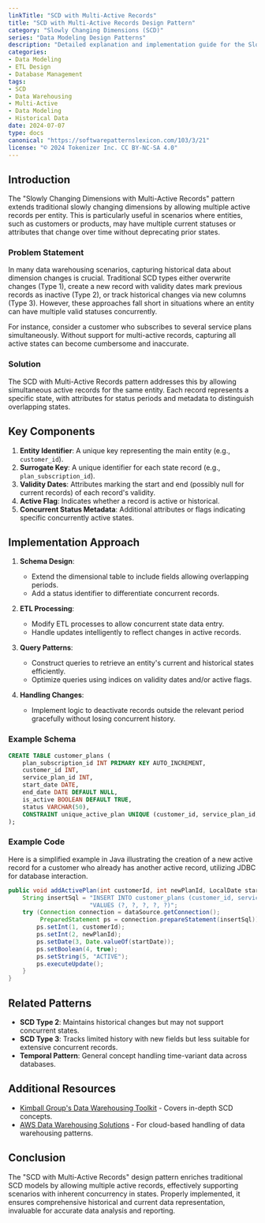 ```yaml
---
linkTitle: "SCD with Multi-Active Records"
title: "SCD with Multi-Active Records Design Pattern"
category: "Slowly Changing Dimensions (SCD)"
series: "Data Modeling Design Patterns"
description: "Detailed explanation and implementation guide for the Slowly Changing Dimensions (SCD) pattern with support for multiple active records, ensuring accurate historical data retention while catering to scenarios with multiple concurrent states for an entity."
categories:
- Data Modeling
- ETL Design
- Database Management
tags:
- SCD
- Data Warehousing
- Multi-Active
- Data Modeling
- Historical Data
date: 2024-07-07
type: docs
canonical: "https://softwarepatternslexicon.com/103/3/21"
license: "© 2024 Tokenizer Inc. CC BY-NC-SA 4.0"
---
```


## Introduction

The "Slowly Changing Dimensions with Multi-Active Records" pattern extends traditional slowly changing dimensions by allowing multiple active records per entity. This is particularly useful in scenarios where entities, such as customers or products, may have multiple current statuses or attributes that change over time without deprecating prior states.

### Problem Statement

In many data warehousing scenarios, capturing historical data about dimension changes is crucial. Traditional SCD types either overwrite changes (Type 1), create a new record with validity dates mark previous records as inactive (Type 2), or track historical changes via new columns (Type 3). However, these approaches fall short in situations where an entity can have multiple valid statuses concurrently.

For instance, consider a customer who subscribes to several service plans simultaneously. Without support for multi-active records, capturing all active states can become cumbersome and inaccurate.

### Solution

The SCD with Multi-Active Records pattern addresses this by allowing simultaneous active records for the same entity. Each record represents a specific state, with attributes for status periods and metadata to distinguish overlapping states.

## Key Components

1. **Entity Identifier**: A unique key representing the main entity (e.g., `customer_id`).
2. **Surrogate Key**: A unique identifier for each state record (e.g., `plan_subscription_id`).
3. **Validity Dates**: Attributes marking the start and end (possibly null for current records) of each record's validity.
4. **Active Flag**: Indicates whether a record is active or historical.
5. **Concurrent Status Metadata**: Additional attributes or flags indicating specific concurrently active states.

## Implementation Approach

1. **Schema Design**:
   - Extend the dimensional table to include fields allowing overlapping periods.
   - Add a status identifier to differentiate concurrent records.

2. **ETL Processing**:
   - Modify ETL processes to allow concurrent state data entry.
   - Handle updates intelligently to reflect changes in active records.

3. **Query Patterns**:
   - Construct queries to retrieve an entity's current and historical states efficiently.
   - Optimize queries using indices on validity dates and/or active flags.

4. **Handling Changes**:
   - Implement logic to deactivate records outside the relevant period gracefully without losing concurrent history.

### Example Schema

```sql
CREATE TABLE customer_plans (
    plan_subscription_id INT PRIMARY KEY AUTO_INCREMENT,
    customer_id INT,
    service_plan_id INT,
    start_date DATE,
    end_date DATE DEFAULT NULL,
    is_active BOOLEAN DEFAULT TRUE,
    status VARCHAR(50),
    CONSTRAINT unique_active_plan UNIQUE (customer_id, service_plan_id, start_date)
);
```

### Example Code

Here is a simplified example in Java illustrating the creation of a new active record for a customer who already has another active record, utilizing JDBC for database interaction.

```java
public void addActivePlan(int customerId, int newPlanId, LocalDate startDate) throws SQLException {
    String insertSql = "INSERT INTO customer_plans (customer_id, service_plan_id, start_date, is_active, status) " +
                       "VALUES (?, ?, ?, ?, ?)";
    try (Connection connection = dataSource.getConnection();
         PreparedStatement ps = connection.prepareStatement(insertSql)) {
        ps.setInt(1, customerId);
        ps.setInt(2, newPlanId);
        ps.setDate(3, Date.valueOf(startDate));
        ps.setBoolean(4, true);
        ps.setString(5, "ACTIVE");
        ps.executeUpdate();
    }
}
```

## Related Patterns

- **SCD Type 2**: Maintains historical changes but may not support concurrent states.
- **SCD Type 3**: Tracks limited history with new fields but less suitable for extensive concurrent records.
- **Temporal Pattern**: General concept handling time-variant data across databases.

## Additional Resources

- [Kimball Group's Data Warehousing Toolkit](https://www.kimballgroup.com/) - Covers in-depth SCD concepts.
- [AWS Data Warehousing Solutions](https://aws.amazon.com/big-data/datalakes-and-analytics/) - For cloud-based handling of data warehousing patterns.

## Conclusion

The "SCD with Multi-Active Records" design pattern enriches traditional SCD models by allowing multiple active records, effectively supporting scenarios with inherent concurrency in states. Properly implemented, it ensures comprehensive historical and current data representation, invaluable for accurate data analysis and reporting.


